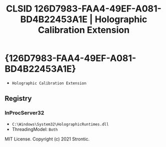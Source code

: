 ﻿---
title: "CLSID 126D7983-FAA4-49EF-A081-BD4B22453A1E | Holographic Calibration Extension"
excerpt: What is COM-Object CLSID 126D7983-FAA4-49EF-A081-BD4B22453A1E?
---

# {126D7983-FAA4-49EF-A081-BD4B22453A1E}

* `Holographic Calibration Extension`

## Registry


### InProcServer32

* `C:\Windows\System32\HolographicRuntimes.dll`
* ThreadingModel: `Both`

MIT License. Copyright (c) 2021 Strontic.


